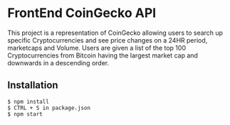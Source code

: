 # FrontEnd CoinGecko API

This project is a representation of CoinGecko allowing users to search up specific Cryptocurrencies and see price changes on a 24HR period, marketcaps and Volume.
Users are given a list of the top 100 Cryptocurrencies from Bitcoin having the largest market cap and downwards in a descending order.


## Installation
```
$ npm install
$ CTRL + S in package.json
$ npm start
```
